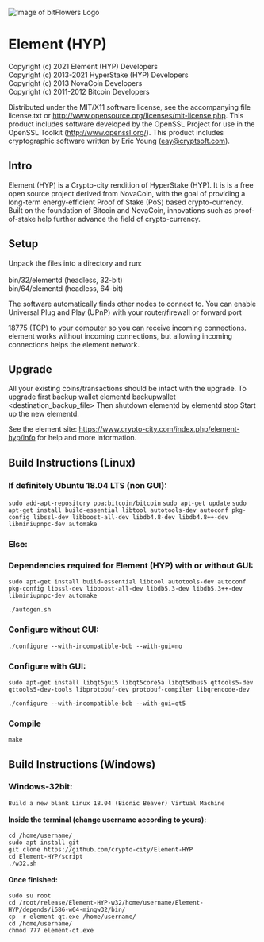 ![Image of bitFlowers Logo](https://download.crypto-city.com/aw/github.gif)

# Element (HYP)

Copyright (c) 2021 Element (HYP) Developers<br/>
Copyright (c) 2013-2021 HyperStake (HYP) Developers<br/>
Copyright (c) 2013 NovaCoin Developers<br/>
Copyright (c) 2011-2012 Bitcoin Developers<br/>

Distributed under the MIT/X11 software license, see the accompanying
file license.txt or http://www.opensource.org/licenses/mit-license.php.
This product includes software developed by the OpenSSL Project for use in
the OpenSSL Toolkit (http://www.openssl.org/).  This product includes
cryptographic software written by Eric Young (eay@cryptsoft.com).


Intro
-----
Element (HYP) is a Crypto-city rendition of HyperStake (HYP). It is 
is a free open source project derived from NovaCoin, with
the goal of providing a long-term energy-efficient Proof of Stake (PoS) based crypto-currency.
Built on the foundation of Bitcoin and NovaCoin, innovations such as proof-of-stake
help further advance the field of crypto-currency.

Setup
-----
Unpack the files into a directory and run:<br/>
<br/>
 bin/32/elementd (headless, 32-bit)<br/>
 bin/64/elementd (headless, 64-bit)<br/>

The software automatically finds other nodes to connect to.  You can
enable Universal Plug and Play (UPnP) with your router/firewall
or forward port 

18775 (TCP) to your computer so you can receive
incoming connections.  element works without incoming connections,
but allowing incoming connections helps the element network.

Upgrade
-------
All your existing coins/transactions should be intact with the upgrade.
To upgrade first backup wallet
elementd backupwallet <destination_backup_file>
Then shutdown elementd by
elementd stop
Start up the new elementd.


See the element site:
  https://www.crypto-city.com/index.php/element-hyp/info
for help and more information.

Build Instructions (Linux)
-------
### If definitely Ubuntu 18.04 LTS (non GUI):
`sudo add-apt-repository ppa:bitcoin/bitcoin`
`sudo apt-get update`
`sudo apt-get install build-essential libtool autotools-dev autoconf pkg-config libssl-dev libboost-all-dev libdb4.8-dev libdb4.8++-dev libminiupnpc-dev automake`

### Else:

### Dependencies required for Element (HYP) with or without GUI:
`sudo apt-get install build-essential libtool autotools-dev autoconf pkg-config libssl-dev libboost-all-dev libdb5.3-dev libdb5.3++-dev libminiupnpc-dev automake`

`./autogen.sh`

### Configure without GUI:
`./configure --with-incompatible-bdb --with-gui=no`

### Configure with GUI:
`sudo apt-get install libqt5gui5 libqt5core5a libqt5dbus5 qttools5-dev qttools5-dev-tools libprotobuf-dev protobuf-compiler libqrencode-dev`

`./configure --with-incompatible-bdb --with-gui=qt5`

### Compile
`make`

Build Instructions (Windows)
-------
### Windows-32bit:
`Build a new blank Linux 18.04 (Bionic Beaver) Virtual Machine` <br><br>
**Inside the terminal (change username according to yours):** <br><br>
`cd /home/username/` <br>
`sudo apt install git` <br>
`git clone https://github.com/crypto-city/Element-HYP` <br>
`cd Element-HYP/script` <br>
`./w32.sh` <br><br>
**Once finished:** <br><br>
`sudo su root` <br>
`cd /root/release/Element-HYP-w32/home/username/Element-HYP/depends/i686-w64-mingw32/bin/` <br>
`cp -r element-qt.exe /home/username/` <br>
`cd /home/username/` <br>
`chmod 777 element-qt.exe` <br>


